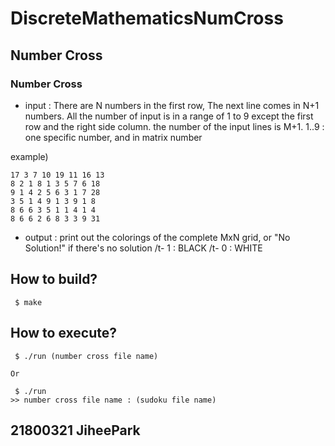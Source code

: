# DiscreteMathematicsNumCross
## Number Cross
### Number Cross  
- input : There are N numbers in the first row, The next line comes in N+1 numbers. All the number of input is in a range of 1 to 9 except the first row and the right side column. the number of the input lines is M+1.
1..9 : one specific number, and in matrix number

example)
``` 
17 3 7 10 19 11 16 13
8 2 1 8 1 3 5 7 6 18
9 1 4 2 5 6 3 1 7 28
3 5 1 4 9 1 3 9 1 8
8 6 6 3 5 1 1 4 1 4
8 6 6 2 6 8 3 3 9 31
``` 
- output : print out the colorings of the complete MxN grid, or "No Solution!" if there's no solution 
  /t- 1 : BLACK
  /t- 0 : WHITE  
  
## How to build?
```
 $ make
```


## How to execute?
```
 $ ./run (number cross file name)

Or

 $ ./run
>> number cross file name : (sudoku file name)

```  

## 21800321 JiheePark
